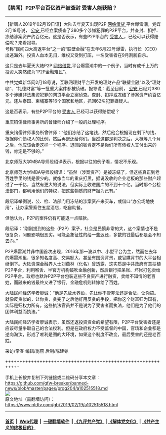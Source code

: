 ### 【禁闻】P2P平台百亿资产被查封 受害人能获赔？
------------------------

<div class="post_content">
 <p>
  【新唐人2019年02月19日讯】大陆去年夏天出现P2P
  <a href="https://www.ntdtv.com/gb/网络借贷.htm">
   网络借贷
  </a>
  平台爆雷潮，党媒2月18号说，
  <a href="https://www.ntdtv.com/gb/公安.htm">
   公安
  </a>
  已经立案侦查了380多个涉嫌犯罪的P2P平台，并查封、扣押、冻结涉案资产约百亿元。这是否表示，有些P2P平台的
  <a href="https://www.ntdtv.com/gb/受害人.htm">
   受害人
  </a>
  ，已经可以获得赔偿呢？来看报导。
  <br>
   号称“民间四大高返平台”之一的“联壁金融”在去年6月22号爆雷，执行长（CEO）出逃海外。投资人血本无归，维权又受到打压，一名受害者在9月割腕自杀。
  </br>
 </p>
 <p>
  这只是去年夏天大陆P2P
  <a href="https://www.ntdtv.com/gb/网络借贷.htm">
   网络借贷
  </a>
  平台爆雷潮中的一个例子，当时有成千上万的投资人突然成为“P2P金融难民”。
 </p>
 <p>
  中共党媒新华网2月18号说，互联网理财平台开发的理财产品“联壁金融”以及“理财咖”、“礼德财富”等一批重大案件都被侦破。报导说：截至目前，
  <a href="https://www.ntdtv.com/gb/公安.htm">
   公安
  </a>
  已经对380多个涉嫌非法集资犯罪的网贷平台立案侦查。查封、扣押或冻结了涉案资产约百亿元。还从泰国、柬埔寨等16个国家和地区，抓回62名犯罪嫌疑人。
 </p>
 <p>
  这是否表示，有些P2P平台的
  <a href="https://www.ntdtv.com/gb/受害人.htm">
   受害人
  </a>
  已经可以获得赔偿呢？
 </p>
 <p>
  重庆钧儒律师事务所的曾律师介绍了一般的处理程序。
 </p>
 <p>
  重庆钧儒律师事务所曾律师：“他们冻结了这笔钱，然后他会根据现在剩下的钱，根据你们债权人的比例，然后再退还给你们。当然这都是判决之后，大概等几个月之后，他应该会走这样一个程序。退回的钱肯定不是你们所有债权人支付出来的钱，肯定是不够的。”
 </p>
 <p>
  北京师范大学MBA导师段绍译表示，根据以往的例子看，情况不乐观。
 </p>
 <p>
  北京师范大学MBA导师段绍译：“虽然（涉案资产）是被冻结了，但这些真正到老百姓手里的钱是很少的。就像当年的重庆打黑，据说没收的企业老板的那些财产超过了一千亿，当然有更大的说法，但实际上收进国库的不到十个亿。当时那个公检法部门，都利用他们的特权，把这些物质的财产据为己有。”
 </p>
 <p>
  段绍译举例说，公、检、法部门用冻结的涉案资产来买车，或借口“办公场地使用”，让办案警察住五星酒店，吃自助餐。
 </p>
 <p>
  但他认为，P2P的案件仍有可能退一点赔款。
 </p>
 <p>
  段绍译：“刚刚提到的这些（P2P）案子，社会是民愤非常的大，这个案情也不是很复杂，问题影响很恶劣。可能会象征性的给一些返还，多数的钱最后都是会不知去向。”
 </p>
 <p>
  P2P爆雷潮并非中国首次出现，2016年那一波以中、小型平台为主，然而在去年的爆雷潮里，很多知名度高、交易额大，甚至有国资背景，或官媒背书的大平台相继倒下。大陆资深金融界人士刘燕林（化名）曾透露，这实质是中共政府有意扶植P2P平台，利用喉舌、半官方机构鼓吹金融创新，然后银行把呆账、坏帐打包卖给P2P平台。政府也默许P2P平台包装这些不良资产进行融资，卖给不知情的老百姓，而融来的钱最终又进了银行，金融危机则转嫁给了百姓。
 </p>
 <p>
  大陆民间经济学者廖诚：“他是先放水养鱼，先让你不管非法还是合法，让你搞。就像反贪似的，让你贪，贪完了之后他好用反贪的手段，把你这个财富归为国有，实际是归权力所有。这些执法官员并不是说为了受害者而执法，他们是为了他们的团体利益而执法。”
 </p>
 <p>
  大陆民间经济学者廖诚表示，虽然还返投资资金的希望有限，P2P平台受害者还是应该尽量争取自己的合法权利。但是在政府权力不受监督的中国，官场和企业都是逆向淘汰，形成了唯利是图的大环境，如果这个制度不改变，最后受害的还是老百姓。
 </p>
 <p>
  采访/常春 编辑/尚燕 后制/陈建铭
 </p>
 <div class="single_ad">
 </div>
</div>

+++++++++++++++++++++++++++++++++++++++++++++++++++++++++++<br/><br/>
手机上长按并复制下列链接或二维码分享本文章：<br/>
https://github.com/gfw-breaker/banned-news/blob/master/pages/prog204/a102515518.md <br/>
<a href='https://github.com/gfw-breaker/banned-news/blob/master/pages/prog204/a102515518.md'><img src='https://github.com/gfw-breaker/banned-news/blob/master/pages/prog204/a102515518.md.png'/></a> <br/>
原文地址（需翻墙访问）：https://www.ntdtv.com/gb/2019/02/19/a102515518.html


------------------------
#### [首页](https://github.com/gfw-breaker/banned-news/blob/master/README.md) &nbsp;|&nbsp; [Web代理](https://github.com/labour-camp/helloworld) &nbsp;|&nbsp; [一键翻墙软件](https://github.com/gfw-breaker/nogfw/blob/master/README.md) &nbsp;| [《九评共产党》](https://github.com/gfw-breaker/9ping.md/blob/master/README.md#九评之一评共产党是什么) | [《解体党文化》](https://github.com/gfw-breaker/jtdwh.md/blob/master/README.md) | [《共产主义的终极目的》](https://github.com/gfw-breaker/gczydzjmd.md/blob/master/README.md)

